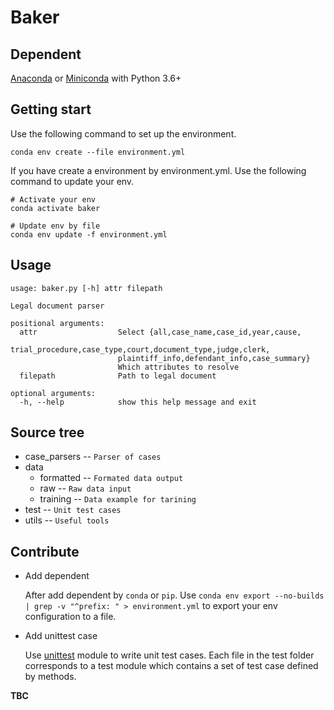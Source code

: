 # Baker
## Dependent
[Anaconda](https://www.anaconda.com/) or [Miniconda](https://docs.conda.io/en/latest/miniconda.html) with Python 3.6+
## Getting start
Use the following command to set up the environment.
```shell
conda env create --file environment.yml
```
If you have create a environment by environment.yml. Use the following command to update your env.
```shell
# Activate your env
conda activate baker

# Update env by file
conda env update -f environment.yml
```
## Usage
```shell
usage: baker.py [-h] attr filepath

Legal document parser

positional arguments:
  attr                  Select {all,case_name,case_id,year,cause,
                        trial_procedure,case_type,court,document_type,judge,clerk,
                        plaintiff_info,defendant_info,case_summary}
                        Which attributes to resolve
  filepath              Path to legal document

optional arguments:
  -h, --help            show this help message and exit
```

## Source tree
- case_parsers -- `Parser of cases`
- data
    - formatted -- `Formated data output`
    - raw -- `Raw data input`
    - training -- `Data example for tarining`
- test -- `Unit test cases`
- utils -- `Useful tools`
## Contribute
* Add dependent

    After add dependent by `conda` or `pip`. Use `conda env export --no-builds | grep -v "^prefix: " > environment.yml` to export your env configuration to a file.
* Add unittest case

    Use [unittest](https://docs.python.org/3/library/unittest.html) module to write unit test cases. Each file in the test folder corresponds to a test module which contains a set of test case defined by methods.


**TBC**

